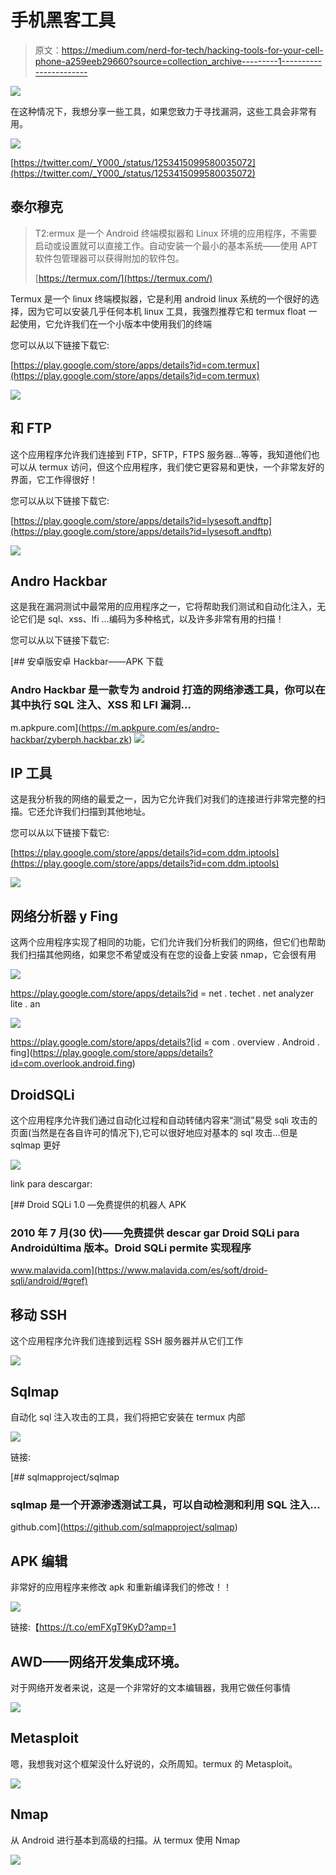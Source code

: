 # 手机黑客工具

> 原文：<https://medium.com/nerd-for-tech/hacking-tools-for-your-cell-phone-a259eeb29660?source=collection_archive---------1----------------------->

![](img/58a80ef4c985d5ec9a315c06971566b1.png)

在这种情况下，我想分享一些工具，如果您致力于寻找漏洞，这些工具会非常有用。

![](img/2830ce8727782cbd7d2e2f6f8cdecb49.png)

[https://twitter.com/_Y000_/status/1253415099580035072](https://twitter.com/_Y000_/status/1253415099580035072)

## 泰尔穆克

> T2:ermux 是一个 Android 终端模拟器和 Linux 环境的应用程序，不需要启动或设置就可以直接工作。自动安装一个最小的基本系统——使用 APT 软件包管理器可以获得附加的软件包。
> 
> [https://termux.com/](https://termux.com/)

Termux 是一个 linux 终端模拟器，它是利用 android linux 系统的一个很好的选择，因为它可以安装几乎任何本机 linux 工具，我强烈推荐它和 termux float 一起使用，它允许我们在一个小版本中使用我们的终端

您可以从以下链接下载它:

[https://play.google.com/store/apps/details?id=com.termux](https://play.google.com/store/apps/details?id=com.termux)

![](img/630b2a2b9a1bd4221ce28f8abf7f4956.png)

## 和 FTP

这个应用程序允许我们连接到 FTP，SFTP，FTPS 服务器…等等，我知道他们也可以从 termux 访问，但这个应用程序，我们使它更容易和更快，一个非常友好的界面，它工作得很好！

您可以从以下链接下载它:

[https://play.google.com/store/apps/details?id=lysesoft.andftp](https://play.google.com/store/apps/details?id=lysesoft.andftp)

![](img/b44ff8c273cce9c27e88cdc7c438d7f9.png)

## Andro Hackbar

这是我在漏洞测试中最常用的应用程序之一，它将帮助我们测试和自动化注入，无论它们是 sql、xss、lfi …编码为多种格式，以及许多非常有用的扫描！

您可以从以下链接下载它:

[](https://m.apkpure.com/es/andro-hackbar/zyberph.hackbar.zk) [## 安卓版安卓 Hackbar——APK 下载

### Andro Hackbar 是一款专为 android 打造的网络渗透工具，你可以在其中执行 SQL 注入、XSS 和 LFI 漏洞…

m.apkpure.com](https://m.apkpure.com/es/andro-hackbar/zyberph.hackbar.zk) ![](img/29f0a00c1ad5432fbdb34063920bcce5.png)

## IP 工具

这是我分析我的网络的最爱之一，因为它允许我们对我们的连接进行非常完整的扫描。它还允许我们扫描到其他地址。

您可以从以下链接下载它:

[https://play.google.com/store/apps/details?id=com.ddm.iptools](https://play.google.com/store/apps/details?id=com.ddm.iptools)

![](img/463da20fea3f503be688ec6b06489d03.png)

## 网络分析器 y Fing

这两个应用程序实现了相同的功能，它们允许我们分析我们的网络，但它们也帮助我们扫描其他网络，如果您不希望或没有在您的设备上安装 nmap，它会很有用

![](img/b6f246f371dd0d4cedb5a2df9c262240.png)

https://play.google.com/store/apps/details?id = net . techet . net analyzer lite . an

![](img/6fa9f7ff7592f0a21ac774c4ba2c8bd1.png)

https://play.google.com/store/apps/details?[id = com . overview . Android . fing](https://play.google.com/store/apps/details?id=com.overlook.android.fing)

## DroidSQLi

这个应用程序允许我们通过自动化过程和自动转储内容来“测试”易受 sqli 攻击的页面(当然是在各自许可的情况下),它可以很好地应对基本的 sql 攻击…但是 sqlmap 更好

![](img/2311c90ba5722ff5bae90491b6ffff6b.png)

link para descargar:

[](https://www.malavida.com/es/soft/droid-sqli/android/#gref) [## Droid SQLi 1.0 —免费提供的机器人 APK

### 2010 年 7 月(30 伏)——免费提供 descar gar Droid SQLi para Androidúltima 版本。Droid SQLi permite 实现程序

www.malavida.com](https://www.malavida.com/es/soft/droid-sqli/android/#gref) 

## 移动 SSH

这个应用程序允许我们连接到远程 SSH 服务器并从它们工作

![](img/316d506e0c3eae1a65088d3e72f80cec.png)

## Sqlmap

自动化 sql 注入攻击的工具，我们将把它安装在 termux 内部

![](img/92812f57048a97c31d2edb0216e35b7e.png)

链接:

[](https://github.com/sqlmapproject/sqlmap) [## sqlmapproject/sqlmap

### sqlmap 是一个开源渗透测试工具，可以自动检测和利用 SQL 注入…

github.com](https://github.com/sqlmapproject/sqlmap) 

## APK 编辑

非常好的应用程序来修改 apk 和重新编译我们的修改！！

![](img/c91b438fcb6d538d8fa11a7f21b26faf.png)

链接:【https://t.co/emFXgT9KyD?amp=1 

## AWD——网络开发集成环境。

对于网络开发者来说，这是一个非常好的文本编辑器，我用它做任何事情

![](img/bb1f3496127995915563a4185f232f7d.png)

## Metasploit

嗯，我想我对这个框架没什么好说的，众所周知。termux 的 Metasploit。

![](img/24d6e202a37457377462d2a2d3bfa7d3.png)

## Nmap

从 Android 进行基本到高级的扫描。从 termux 使用 Nmap

![](img/ee6daa320e09622ad1a2e6642550d26a.png)